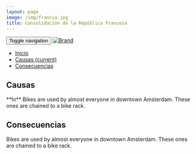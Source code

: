 ```yaml
---
layout: page
image: /img/francia.jpg
title: Consolidación de la República Francesa
---
```

<nav class="navbar navbar-inverse navbar-translucent navbar-fixed-top" id="navbar">
	<div class="container-fluid">
	    <div class="navbar-header">
		    <button type="button" class="navbar-toggle collapsed" data-toggle="collapse" data-target="#bs-example-navbar-collapse-1" aria-expanded="false">
	        <span class="sr-only">Toggle navigation</span>
	        <span class="icon-bar"></span>
	        <span class="icon-bar"></span>
	        <span class="icon-bar"></span>
	      </button>
	      <a class="navbar-brand" href="{{site.github.url}}">
	        <img alt="Brand" src="{{site.github.url}}{{site.icon}}">
	      </a>
	    </div>
	    <!-- Collect the nav links, forms, and other content for toggling -->
	    <div class="collapse navbar-collapse" id="bs-example-navbar-collapse-1">
	      <ul class="nav navbar-nav">
		    <li><a href="{{site.github.url}}">Inicio</a></li>
	        <li class="active"><a href="#causas">Causas <span class="sr-only">(current)</span></a></li>
	        <li><a href="#cons">Consecuencias</a></li>
	      </ul>
	    </div><!-- /.navbar-collapse -->
	</div>
</nav>

<h2 id="causas">Causas</h2>
**hi**
Bikes are used by almost everyone in downtown Amsterdam. These ones are chained to a bike rack.


<h2 id="cons">Consecuencias</h2>
Bikes are used by almost everyone in downtown Amsterdam. These ones are chained to a bike rack.

